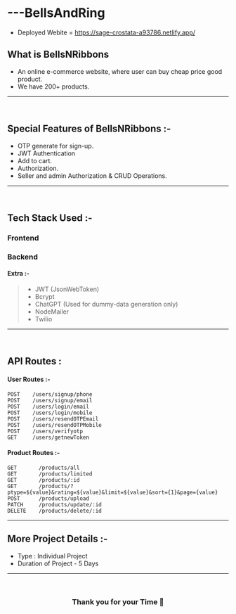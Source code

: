 # ---BellsAndRing

- Deployed Webite = https://sage-crostata-a93786.netlify.app/

 ## What is BellsNRibbons
 - An online e-commerce website, where user can buy cheap price good product.
 - We have 200+ products.
 ---
 <br/>

##  Special Features of BellsNRibbons :-
 - OTP generate for sign-up.
 - JWT Authentication
 - Add to cart.
 - Authorization.
 - Seller and admin Authorization & CRUD Operations.
---
<br/>

## Tech Stack Used :-
### Frontend
### Backend

#### Extra :-

> - JWT (JsonWebToken) <br/>
> - Bcrypt <br/>
> - ChatGPT (Used for dummy-data generation only)
> - NodeMailer <br/>
> - Twilio

---
<br/>

## API Routes :

#### User Routes :-

```
POST    /users/signup/phone
POST    /users/signup/email
POST    /users/login/email
POST    /users/login/mobile
POST    /users/resendOTPEmail
POST    /users/resendOTPMobile
POST    /users/verifyotp
GET     /users/getnewToken
```

#### Product Routes :-
```
GET       /products/all
GET       /products/limited
GET       /products/:id
GET       /products/?ptype=${value}&rating=${value}&limit=${value}&sort={1}&page={value}
POST      /products/upload
PATCH     /products/update/:id
DELETE    /products/delete/:id
```
---

## More Project Details :-

- Type : Individual Project
- Duration of Project - 5 Days

---
<br/>
<h3 align="center" >Thank you for your Time 💝</h3>